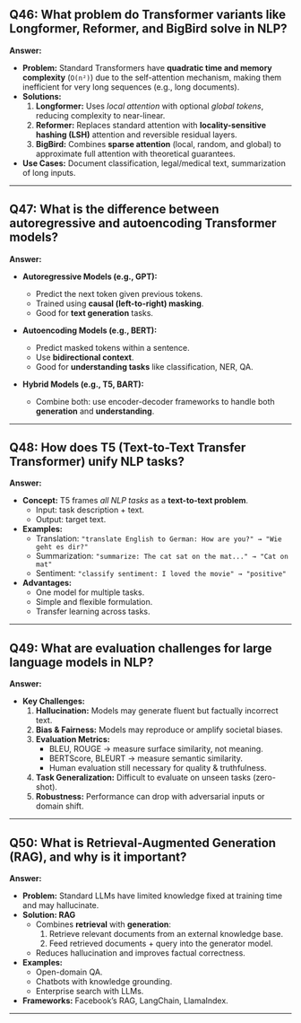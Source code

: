 ## Q46: What problem do Transformer variants like Longformer, Reformer, and BigBird solve in NLP?

**Answer:**
- **Problem:** Standard Transformers have **quadratic time and memory complexity** (`O(n²)`) due to the self-attention mechanism, making them inefficient for very long sequences (e.g., long documents).
- **Solutions:**
  1. **Longformer:** Uses *local attention* with optional *global tokens*, reducing complexity to near-linear.
  2. **Reformer:** Replaces standard attention with **locality-sensitive hashing (LSH)** attention and reversible residual layers.
  3. **BigBird:** Combines **sparse attention** (local, random, and global) to approximate full attention with theoretical guarantees.
- **Use Cases:** Document classification, legal/medical text, summarization of long inputs.

---

## Q47: What is the difference between autoregressive and autoencoding Transformer models?

**Answer:**
- **Autoregressive Models (e.g., GPT):**
  - Predict the next token given previous tokens.
  - Trained using **causal (left-to-right) masking**.
  - Good for **text generation** tasks.
  
- **Autoencoding Models (e.g., BERT):**
  - Predict masked tokens within a sentence.
  - Use **bidirectional context**.
  - Good for **understanding tasks** like classification, NER, QA.

- **Hybrid Models (e.g., T5, BART):**
  - Combine both: use encoder-decoder frameworks to handle both **generation** and **understanding**.

---

## Q48: How does T5 (Text-to-Text Transfer Transformer) unify NLP tasks?

**Answer:**
- **Concept:** T5 frames *all NLP tasks* as a **text-to-text problem**.
  - Input: task description + text.
  - Output: target text.
- **Examples:**
  - Translation: `"translate English to German: How are you?" → "Wie geht es dir?"`
  - Summarization: `"summarize: The cat sat on the mat..." → "Cat on mat"`
  - Sentiment: `"classify sentiment: I loved the movie" → "positive"`
- **Advantages:**
  - One model for multiple tasks.
  - Simple and flexible formulation.
  - Transfer learning across tasks.

---

## Q49: What are evaluation challenges for large language models in NLP?

**Answer:**
- **Key Challenges:**
  1. **Hallucination:** Models may generate fluent but factually incorrect text.
  2. **Bias & Fairness:** Models may reproduce or amplify societal biases.
  3. **Evaluation Metrics:**
     - BLEU, ROUGE → measure surface similarity, not meaning.
     - BERTScore, BLEURT → measure semantic similarity.
     - Human evaluation still necessary for quality & truthfulness.
  4. **Task Generalization:** Difficult to evaluate on unseen tasks (zero-shot).
  5. **Robustness:** Performance can drop with adversarial inputs or domain shift.

---

## Q50: What is Retrieval-Augmented Generation (RAG), and why is it important?

**Answer:**
- **Problem:** Standard LLMs have limited knowledge fixed at training time and may hallucinate.
- **Solution: RAG**
  - Combines **retrieval** with **generation**:
    1. Retrieve relevant documents from an external knowledge base.
    2. Feed retrieved documents + query into the generator model.
  - Reduces hallucination and improves factual correctness.
- **Examples:**
  - Open-domain QA.
  - Chatbots with knowledge grounding.
  - Enterprise search with LLMs.
- **Frameworks:** Facebook’s RAG, LangChain, LlamaIndex.

---
